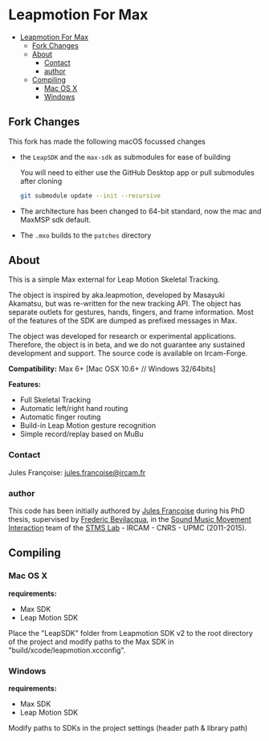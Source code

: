 # Leapmotion For Max

<!-- TOC depthFrom:1 depthTo:6 withLinks:1 updateOnSave:1 orderedList:0 -->

- [Leapmotion For Max](#leapmotion-for-max)
	- [Fork Changes](#fork-changes)
	- [About](#about)
		- [Contact](#contact)
		- [author](#author)
	- [Compiling](#compiling)
		- [Mac OS X](#mac-os-x)
		- [Windows](#windows)

<!-- /TOC -->

## Fork Changes

This fork has made the following macOS focussed changes

- the `LeapSDK` and the `max-sdk` as submodules for ease of building

  You will need to either use the GitHub Desktop app or pull submodules after cloning

  ```sh
  git submodule update --init --recursive
  ```

- The architecture has been changed to 64-bit standard, now the mac and MaxMSP sdk default.
- The `.mxo` builds to the `patches` directory

## About

This is a simple Max external for Leap Motion Skeletal Tracking.

The object is inspired by aka.leapmotion, developed by Masayuki Akamatsu, but was re-written for the new tracking API. The object has separate outlets for gestures, hands, fingers, and frame information. Most of the features of the SDK are dumped as prefixed messages in Max.

The object was developed for research or experimental applications. Therefore, the object is in beta, and we do not guarantee any sustained development and support. The source code is available on Ircam-Forge.

__Compatibility:__ Max 6+ [Mac OSX 10.6+ // Windows 32/64bits]

__Features:__
- Full Skeletal Tracking
- Automatic left/right hand routing
- Automatic finger routing
- Build-in Leap Motion gesture recognition
- Simple record/replay based on MuBu

### Contact

Jules Françoise: <jules.francoise@ircam.fr>

### author

This code has been initially authored by <a href="http://julesfrancoise.com">Jules Françoise</a> during his PhD thesis, supervised by <a href="frederic-bevilacqua.net">Frederic Bevilacqua</a>, in the <a href="http://ismm.ircam.fr">Sound Music Movement Interaction</a> team of the <a href="http://www.ircam.fr/stms.html?&L=1">STMS Lab</a> - IRCAM - CNRS - UPMC (2011-2015).

## Compiling

### Mac OS X

__requirements:__
- Max SDK
- Leap Motion SDK

Place the "LeapSDK" folder from Leapmotion SDK v2 to the root directory of the project and modify paths to the Max SDK in "build/xcode/leapmotion.xcconfig".

### Windows

__requirements:__
- Max SDK
- Leap Motion SDK

Modify paths to SDKs in the project settings (header path & library path)
